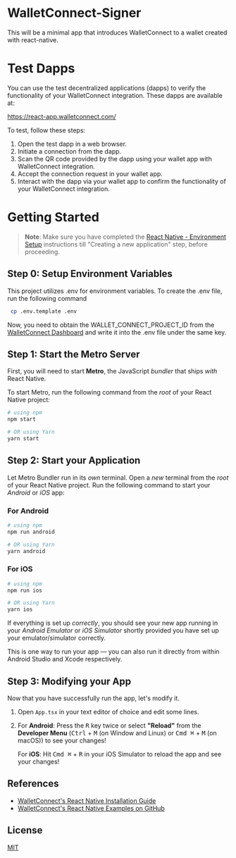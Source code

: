 # WalletConnect-Signer

This will be a minimal app that introduces WalletConnect to a wallet created with react-native.

# Test Dapps

You can use the test decentralized applications (dapps) to verify the functionality of your WalletConnect integration. These dapps are available at:

https://react-app.walletconnect.com/

To test, follow these steps:

1. Open the test dapp in a web browser.
2. Initiate a connection from the dapp.
3. Scan the QR code provided by the dapp using your wallet app with WalletConnect integration.
4. Accept the connection request in your wallet app.
5. Interact with the dapp via your wallet app to confirm the functionality of your WalletConnect integration.

# Getting Started

> **Note**: Make sure you have completed the [React Native - Environment Setup](https://reactnative.dev/docs/environment-setup) instructions till "Creating a new application" step, before proceeding.

## Step 0: Setup Environment Variables

This project utilizes .env for environment variables. To create the .env file, run the following command

```bash
 cp .env.template .env
```

Now, you need to obtain the WALLET_CONNECT_PROJECT_ID from the [WalletConnect Dashboard](https://walletconnect.com/) and write it into the .env file under the same key.

## Step 1: Start the Metro Server

First, you will need to start **Metro**, the JavaScript _bundler_ that ships _with_ React Native.

To start Metro, run the following command from the _root_ of your React Native project:

```bash
# using npm
npm start

# OR using Yarn
yarn start
```

## Step 2: Start your Application

Let Metro Bundler run in its _own_ terminal. Open a _new_ terminal from the _root_ of your React Native project. Run the following command to start your _Android_ or _iOS_ app:

### For Android

```bash
# using npm
npm run android

# OR using Yarn
yarn android
```

### For iOS

```bash
# using npm
npm run ios

# OR using Yarn
yarn ios
```

If everything is set up _correctly_, you should see your new app running in your _Android Emulator_ or _iOS Simulator_ shortly provided you have set up your emulator/simulator correctly.

This is one way to run your app — you can also run it directly from within Android Studio and Xcode respectively.

## Step 3: Modifying your App

Now that you have successfully run the app, let's modify it.

1. Open `App.tsx` in your text editor of choice and edit some lines.
2. For **Android**: Press the <kbd>R</kbd> key twice or select **"Reload"** from the **Developer Menu** (<kbd>Ctrl</kbd> + <kbd>M</kbd> (on Window and Linux) or <kbd>Cmd ⌘</kbd> + <kbd>M</kbd> (on macOS)) to see your changes!

   For **iOS**: Hit <kbd>Cmd ⌘</kbd> + <kbd>R</kbd> in your iOS Simulator to reload the app and see your changes!

## References

- [WalletConnect's React Native Installation Guide](https://docs.walletconnect.com/2.0/reactnative/web3wallet/Installation)
- [WalletConnect's React Native Examples on GitHub](https://github.com/WalletConnect/react-native-examples)

## License

[MIT](./LICENSE)
